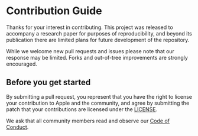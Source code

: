 # Contribution Guide

Thanks for your interest in contributing. This project was released to accompany a research paper for purposes of reproducibility, and beyond its publication there are limited plans for future development of the repository.

While we welcome new pull requests and issues please note that our response may be limited. Forks and out-of-tree improvements are strongly encouraged.

## Before you get started

By submitting a pull request, you represent that you have the right to license your contribution to Apple and the community, and agree by submitting the patch that your contributions are licensed under the [LICENSE](LICENSE.txt).

We ask that all community members read and observe our [Code of Conduct](CODE_OF_CONDUCT.md).
